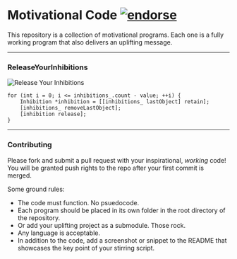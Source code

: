 # Motivational Code [![endorse](http://api.coderwall.com/modocache/endorsecount.png)](http://coderwall.com/modocache)

This repository is a collection of motivational programs.
Each one is a fully working program that also delivers
an uplifting message.

---

### ReleaseYourInhibitions

![Release Your Inhibitions](http://f.cl.ly/items/3i0j3x031V2z3z0J013v/ReleaseYourInhibitions.png)

    for (int i = 0; i <= inhibitions_.count - value; ++i) {
        Inhibition *inhibition = [[inhibitions_ lastObject] retain];
        [inhibitions_ removeLastObject];
        [inhibition release];
    }

---

### Contributing

Please fork and submit a pull request with your inspirational,
*working* code! You will be granted push rights to the repo
after your first commit is merged.

Some ground rules:

- The code must function. No psuedocode.
- Each program should be placed in its own folder in the root
  directory of the repository.
- Or add your uplifting project as a submodule. Those rock.
- Any language is acceptable.
- In addition to the code, add a screenshot or snippet to the README that
  showcases the key point of your stirring script.
